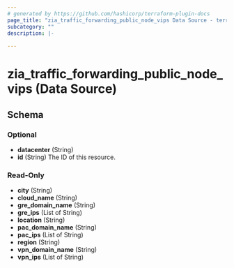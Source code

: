 ```yaml
---
# generated by https://github.com/hashicorp/terraform-plugin-docs
page_title: "zia_traffic_forwarding_public_node_vips Data Source - terraform-provider-zia"
subcategory: ""
description: |-
  
---
```


# zia_traffic_forwarding_public_node_vips (Data Source)





<!-- schema generated by tfplugindocs -->
## Schema

### Optional

- **datacenter** (String)
- **id** (String) The ID of this resource.

### Read-Only

- **city** (String)
- **cloud_name** (String)
- **gre_domain_name** (String)
- **gre_ips** (List of String)
- **location** (String)
- **pac_domain_name** (String)
- **pac_ips** (List of String)
- **region** (String)
- **vpn_domain_name** (String)
- **vpn_ips** (List of String)


